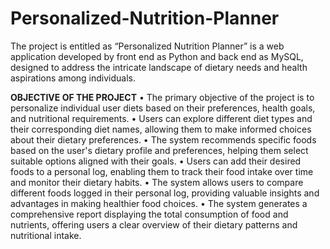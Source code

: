 # Personalized-Nutrition-Planner
The project is entitled as  “Personalized Nutrition Planner” is a web application developed by front end as Python and back end as MySQL, designed to address the intricate landscape of dietary needs and health aspirations among individuals. 



**OBJECTIVE OF THE PROJECT**
    • The primary objective of the project is to personalize individual user diets based on their preferences, health goals, and nutritional requirements.
    • Users can explore different diet types and their corresponding diet names, allowing them to make informed choices about their dietary preferences.
    • The system recommends specific foods based on the user's dietary profile and preferences, helping them select suitable options aligned with their goals.
    • Users can add their desired foods to a personal log, enabling them to track their food intake over time and monitor their dietary habits.
    • The system allows users to compare different foods logged in their personal log, providing valuable insights and advantages in making healthier food choices.
    • The system generates a comprehensive report displaying the total consumption of food and nutrients, offering users a clear overview of their dietary patterns and nutritional intake.
